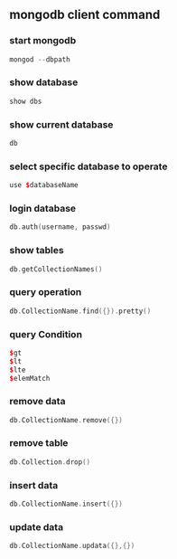 ## mongodb client command

### start mongodb

```C++
mongod --dbpath
```

### show database

```C++
show dbs
```

### show current database

```C++
db
```

### select specific database to operate

```C++
use $databaseName
```

### login database

```C++
db.auth(username, passwd)
```

### show tables 

```C++
db.getCollectionNames()
```

### query operation

```C++
db.CollectionName.find({}).pretty()
```

### query Condition

```C++
$gt
$lt
$lte
$elemMatch
```

### remove data

```C++
db.CollectionName.remove({})
```

### remove table

```C++
db.Collection.drop()
```

### insert data

```C++
db.CollectionName.insert({})
```

### update data

```C++
db.CollectionName.updata({},{})
```



